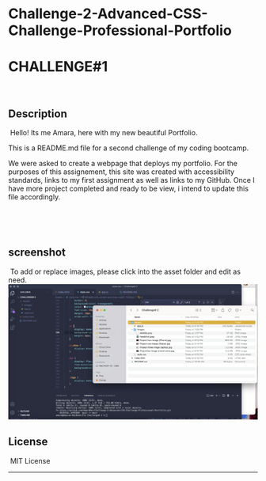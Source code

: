 # Challenge-2-Advanced-CSS-Challenge-Professional-Portfolio
# CHALLENGE#1

​

## Description

​
Hello! Its me Amara, here with my new beautiful Portfolio.

This is a README.md file for a second challenge of my coding bootcamp.

We were asked to create a webpage that deploys my portfolio. For the purposes of this assignement, this site was created with accessibility standards, links to my first assignment as well as links to my GitHub. Once I have more project completed and ready to be view, i intend to update this file accordingly.

​
​

​

## screenshot

​​
To add or replace images, please click into the asset folder and edit as need.
![screenshot of asset images folder](assets/images/screenshot.png)

## License

​
MIT License

---
